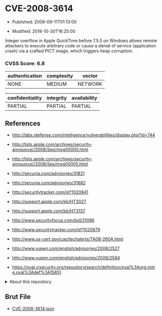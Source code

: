 # CVE-2008-3614

- Published: 2008-09-11T01:13:00

- Modified: 2018-10-30T16:25:00

Integer overflow in Apple QuickTime before 7.5.5 on Windows allows remote attackers to execute arbitrary code or cause a denial of service (application crash) via a crafted PICT image, which triggers heap corruption.

### CVSS Score: **6.8**

| authentication | complexity | vector |
| --- | --- | --- |
| NONE | MEDIUM | NETWORK |

| confidentiality | integrity | availability |
| --- | --- | --- |
| PARTIAL | PARTIAL | PARTIAL |

## References

* http://labs.idefense.com/intelligence/vulnerabilities/display.php?id=744

* http://lists.apple.com/archives/security-announce//2008/Sep/msg00000.html

* http://lists.apple.com/archives/security-announce//2008/Sep/msg00005.html

* http://secunia.com/advisories/31821

* http://secunia.com/advisories/31882

* http://securitytracker.com/id?1020841

* http://support.apple.com/kb/HT3027

* http://support.apple.com/kb/HT3137

* http://www.securityfocus.com/bid/31086

* http://www.securitytracker.com/id?1020879

* http://www.us-cert.gov/cas/techalerts/TA08-260A.html

* http://www.vupen.com/english/advisories/2008/2527

* http://www.vupen.com/english/advisories/2008/2584

* https://oval.cisecurity.org/repository/search/definition/oval%3Aorg.mitre.oval%3Adef%3A15851

<details>
<summary>About this repository</summary> 

  This repository is part of the project [Live Hack CVE](https://github.com/Live-Hack-CVE). Main website can be found [www.live-hack.org](https://www.live-hack.org) 
  
  Made by [Sn0wAlice](https://github.com/Sn0wAlice) for the people that care about security and need to have a feed of the latest CVEs. Hope you enjoy it, don't forget to star the repo and follow me on [Twitter](https://twitter.com/Sn0wAlice) and [Github](https://github.com/Sn0wAlice). And that is my [personnal website](https://www.alice-snow.me/)

  - [Home Page](https://github.com/Live-Hack-CVE)
  - [Framework](https://github.com/Live-Hack-CVE/cve-framework)
  - [CVE database](https://github.com/Live-Hack-CVE/full_database)
  - [Changelog](https://github.com/Live-Hack-CVE/Changelog)
</details>

## Brut File

* [CVE-2008-3614.json](https://raw.githubusercontent.com/Live-Hack-CVE/full_database/main/cves/2008/CVE-2008-3614.json)

